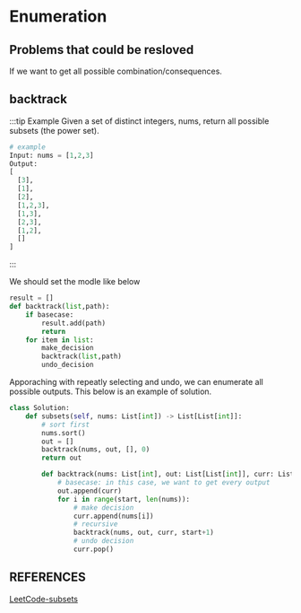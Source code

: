 # Enumeration

## Problems that could be resloved

If we want to get all possible combination/consequences.

## backtrack

:::tip Example
Given a set of distinct integers, nums, return all possible subsets (the power set).

```python
# example
Input: nums = [1,2,3]
Output:
[
  [3],
  [1],
  [2],
  [1,2,3],
  [1,3],
  [2,3],
  [1,2],
  []
]
```

:::

We should set the modle like below

```python
result = []
def backtrack(list,path):
    if basecase:
        result.add(path)
        return
    for item in list:
        make_decision
        backtrack(list,path)
        undo_decision

```

Apporaching with repeatly selecting and undo, we can enumerate all possible outputs. This below is an example of solution.

```python
class Solution:
    def subsets(self, nums: List[int]) -> List[List[int]]:
        # sort first
        nums.sort()
        out = []
        backtrack(nums, out, [], 0)
        return out

        def backtrack(nums: List[int], out: List[List[int]], curr: List[int], start: int):
            # basecase: in this case, we want to get every output
            out.append(curr)
            for i in range(start, len(nums)):
                # make decision
                curr.append(nums[i])
                # recursive
                backtrack(nums, out, curr, start+1)
                # undo decision
                curr.pop()

```

## REFERENCES

[LeetCode-subsets](https://leetcode.com/problems/subsets/)
